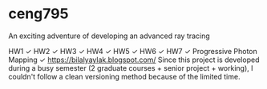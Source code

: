 # ceng795
An exciting adventure of developing an advanced ray tracing

HW1 ✓
HW2 ✓
HW3 ✓
HW4 ✓
HW5 ✓
HW6 ✓
HW7 ✓
Progressive Photon Mapping ✓
https://bilalyaylak.blogspot.com/
Since this project is developed during a busy semester (2 graduate courses + senior project + working), I couldn't follow a clean versioning method because of the limited time.

